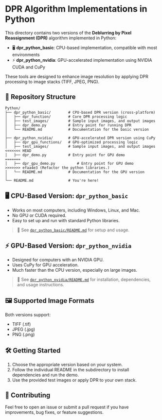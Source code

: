 # DPR Algorithm Implementations in Python

This directory contains two versions of the **Deblurring by Pixel Reassignment (DPR)** algorithm implemented in Python:

- 🖥️ **dpr_python_basic**: CPU-based implementation, compatible with most environments  
- ⚡ **dpr_python_nvidia**: GPU-accelerated implementation using NVIDIA CUDA and CuPy  

These tools are designed to enhance image resolution by applying DPR processing to image stacks (TIFF, JPEG, PNG).

## 📁 Repository Structure

```plaintext
Python/
├── dpr_python_basic/        # CPU-based DPR version (cross-platform)
│   ├── dpr_function/        # Core DPR processing logic
│   ├── test_images/         # Sample input images, and output images
│   ├── dpr_demo.py          # Entry point for running DPR
│   └── README.md            # Documentation for the basic version
│
├── dpr_python_nvidia/       # GPU-accelerated DPR version using CuPy
│   ├── dpr_gpu_functions/   # GPU-optimized processing logic
│   ├── test_images/         # Sample input images, and output images
<<<<<<< HEAD
│   ├── dpr_demo.py          # Entry point for GPU demo
=======
│   ├── dpr_gpu_demo.py          # Entry point for GPU demo
>>>>>>> efaa4e3 (Refactor the python libraries.)
│   └── README.md            # Documentation for the GPU version
│
└── README.md                # You're here!
```

## 🖥️ CPU-Based Version: `dpr_python_basic`

- Works on most computers, including Windows, Linux, and Mac.
- No GPU or CUDA required.
- Easy to set up and run with standard Python libraries.

> 📄 See [`dpr_python_basic/README.md`](./dpr_python_basic/README.md) for setup and usage.

## ⚡ GPU-Based Version: `dpr_python_nvidia`

- Designed for computers with an NVIDIA GPU.
- Uses CuPy for GPU acceleration.
- Much faster than the CPU version, especially on large images.

> 📄 See [`dpr_python_nvidia/README.md`](./dpr_python_nvidia/README.md) for installation, dependencies, and usage instructions.

## 🖼️ Supported Image Formats

Both versions support:
- TIFF (.tif)
- JPEG (.jpg)
- PNG (.png)

## 🛠 Getting Started

1. Choose the appropriate version based on your system.
2. Follow the individual README in the subdirectory to install dependencies and run the demo.
3. Use the provided test images or apply DPR to your own stack.

## 🤝 Contributing

Feel free to open an issue or submit a pull request if you have improvements, bug fixes, or feature suggestions.
